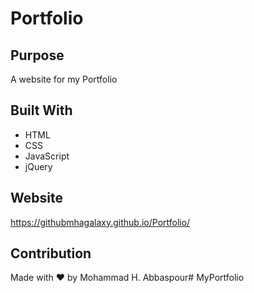 # Portfolio

## Purpose
A website for my Portfolio
## Built With
* HTML
* CSS
* JavaScript
* jQuery

## Website
https://githubmhagalaxy.github.io/Portfolio/

## Contribution
Made with ❤️ by Mohammad H. Abbaspour# MyPortfolio
